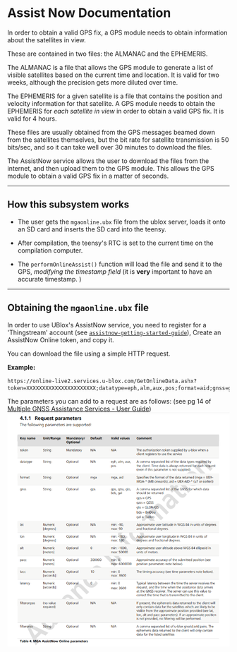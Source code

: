 # Assist Now Documentation

In order to obtain a valid GPS fix, a GPS module needs to obtain information about the satellites in view. 

These are contained in two files: the ALMANAC and the EPHEMERIS. 

The ALMANAC is a file that allows the GPS module to generate a list of visible satellites based on the current time and location.
It is valid for two weeks, although the precision gets more diluted over time.

The EPHEMERIS for a given satellite is a file that contains the position and velocity information for that satellite. 
A GPS module needs to obtain the EPHEMERIS for *each satellite in view* in order to obtain a valid GPS fix. 
It is valid for 4 hours.

These files are usually obtained from the GPS messages beamed down from the satellites themselves, 
but the bit rate for satellite transmission is 50 bits/sec, and so it can take well over 30 minutes to download the files.

The AssistNow service allows the user to download the files from the internet, and then upload them to the GPS module.
This allows the GPS module to obtain a valid GPS fix in a matter of seconds. 

---

## How this subsystem works
- The user gets the `mgaonline.ubx` file from the ublox server, loads it onto an SD card and inserts the SD card into the teensy.

- After compilation, the teensy's RTC is set to the current time on the compilation computer. 

- The `performOnlineAssist()` function will load the file and send it to the GPS, *modifying the timestamp field* (it is **very** important to have an accurate timestamp. )

---

## Obtaining the `mgaonline.ubx` file

In order to use UBlox's AssistNow service, you need to register for a 'Thingstream' account (see [`assistnow-getting-started-guide`](https://developer.thingstream.io/guides/location-services/assistnow-getting-started-guide)), 
Create an AssistNow Online token, and copy it.

You can download the file using a simple HTTP request. 

**Example:**
```
https://online-live2.services.u-blox.com/GetOnlineData.ashx?token=XXXXXXXXXXXXXXXXXXXXXX;datatype=eph,alm,aux,pos;format=aid;gnss=gps;lat=XX.XXXXX;lon=XX.XXXXX;alt=XXX;pacc=1000;tacc=0.5;latency=0;filteronpos
``` 


The parameters you can add to a request are as follows: (see pg 14 of [Multiple GNSS Assistance Services - User Guide](https://content.u-blox.com/sites/default/files/products/documents/MultiGNSS-Assistance_UserGuide_%28UBX-13004360%29.pdf))
![img.png](images/assistNowRequestParameters.png)
